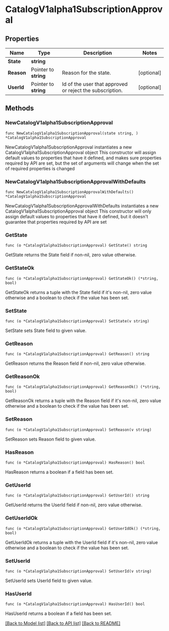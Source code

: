 # CatalogV1alpha1SubscriptionApproval

## Properties

Name | Type | Description | Notes
------------ | ------------- | ------------- | -------------
**State** | **string** |  | 
**Reason** | Pointer to **string** | Reason for the state. | [optional] 
**UserId** | Pointer to **string** | Id of the user that approved or reject the subscription. | [optional] 

## Methods

### NewCatalogV1alpha1SubscriptionApproval

`func NewCatalogV1alpha1SubscriptionApproval(state string, ) *CatalogV1alpha1SubscriptionApproval`

NewCatalogV1alpha1SubscriptionApproval instantiates a new CatalogV1alpha1SubscriptionApproval object
This constructor will assign default values to properties that have it defined,
and makes sure properties required by API are set, but the set of arguments
will change when the set of required properties is changed

### NewCatalogV1alpha1SubscriptionApprovalWithDefaults

`func NewCatalogV1alpha1SubscriptionApprovalWithDefaults() *CatalogV1alpha1SubscriptionApproval`

NewCatalogV1alpha1SubscriptionApprovalWithDefaults instantiates a new CatalogV1alpha1SubscriptionApproval object
This constructor will only assign default values to properties that have it defined,
but it doesn't guarantee that properties required by API are set

### GetState

`func (o *CatalogV1alpha1SubscriptionApproval) GetState() string`

GetState returns the State field if non-nil, zero value otherwise.

### GetStateOk

`func (o *CatalogV1alpha1SubscriptionApproval) GetStateOk() (*string, bool)`

GetStateOk returns a tuple with the State field if it's non-nil, zero value otherwise
and a boolean to check if the value has been set.

### SetState

`func (o *CatalogV1alpha1SubscriptionApproval) SetState(v string)`

SetState sets State field to given value.


### GetReason

`func (o *CatalogV1alpha1SubscriptionApproval) GetReason() string`

GetReason returns the Reason field if non-nil, zero value otherwise.

### GetReasonOk

`func (o *CatalogV1alpha1SubscriptionApproval) GetReasonOk() (*string, bool)`

GetReasonOk returns a tuple with the Reason field if it's non-nil, zero value otherwise
and a boolean to check if the value has been set.

### SetReason

`func (o *CatalogV1alpha1SubscriptionApproval) SetReason(v string)`

SetReason sets Reason field to given value.

### HasReason

`func (o *CatalogV1alpha1SubscriptionApproval) HasReason() bool`

HasReason returns a boolean if a field has been set.

### GetUserId

`func (o *CatalogV1alpha1SubscriptionApproval) GetUserId() string`

GetUserId returns the UserId field if non-nil, zero value otherwise.

### GetUserIdOk

`func (o *CatalogV1alpha1SubscriptionApproval) GetUserIdOk() (*string, bool)`

GetUserIdOk returns a tuple with the UserId field if it's non-nil, zero value otherwise
and a boolean to check if the value has been set.

### SetUserId

`func (o *CatalogV1alpha1SubscriptionApproval) SetUserId(v string)`

SetUserId sets UserId field to given value.

### HasUserId

`func (o *CatalogV1alpha1SubscriptionApproval) HasUserId() bool`

HasUserId returns a boolean if a field has been set.


[[Back to Model list]](../README.md#documentation-for-models) [[Back to API list]](../README.md#documentation-for-api-endpoints) [[Back to README]](../README.md)


